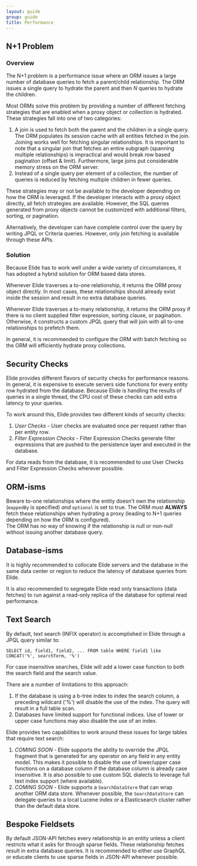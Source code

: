 ```yaml
---
layout: guide
group: guide
title: Performance 
---
```


## N+1 Problem

### Overview
The N+1 problem is a performance issue where an ORM issues a large number of database queries to fetch a parent/child relationship.
The ORM issues a single query to hydrate the parent and then _N_ queries to hydrate the children.

Most ORMs solve this problem by providing a number of different fetching strategies that are enabled when a proxy object or collection
is hydrated.  These strategies fall into one of two categories:

1. A join is used to fetch both the parent and the children in a single query.  The ORM populates its session cache with all entities
fetched in the join.  Joining works well for fetching singular relationships.  It is important to note that a singular join that fetches 
an entire subgraph (spanning multiple relationships) is impractical and would break row based pagination (offset & limit).  Furthermore,
large joins put considerable memory stress on the ORM server.
2. Instead of a single query per element of a collection, the number of queries is reduced by fetching multiple children in fewer
queries.

These strategies may or not be available to the developer depending on how the ORM is leveraged.  If the developer interacts with
a proxy object directly, all fetch strategies are available.  However, the SQL queries generated from proxy objects cannot be customized
with additional filters, sorting, or pagination.

Alternatively, the developer can have complete control over the query by writing JPQL or Criteria queries.  However, only join fetching
is available through these APIs.

### Solution
Because Elide has to work well under a wide variety of circumstances, it has adopted a hybrid solution for ORM based data stores.

Whenever Elide traverses a to-one relationship, it returns the ORM proxy object directly.  In most cases, these relationships should already exist inside the session and result in no extra database queries.

Whenever Elide traverses a to-many relationship, it returns the ORM proxy if there is no client supplied filter expression, sorting
clause, or pagination.  Otherwise, it constructs a custom JPQL query that will join with all to-one relationships to prefetch them.

In general, it is recommended to configure the ORM with batch fetching so the ORM will efficiently hydrate proxy collections.
 
## Security Checks

Elide provides different flavors of security checks for performance reasons.  In general, it is expensive to execute servers side functions for every entity row hydrated from the database.  Because Elide is handling the results of queries in a single thread, the CPU cost of these
checks can add extra latency to your queries.

To work around this, Elide provides two different kinds of security checks:

1. *User Checks* -  User checks are evaluated once per request rather than per entity row.
2. *Filter Expression Checks* - Filter Expression Checks generate filter expressions that are pushed to the persistence layer and executed in the database.

For data reads from the database, it is recommended to use User Checks and Filter Expression Checks wherever possible.

## ORM-isms 

Beware to-one relationships where the entity doesn't own the relationship (`mappedBy` is specified) _and_ `optional` is set to true.
The ORM must **ALWAYS** fetch these relationships when hydrating a proxy (leading to N+1 queries depending on how the ORM is configured).  
The ORM has no way of knowing if the relationship is null or non-null without issuing another database query.

## Database-isms 

It is highly recommended to collocate Elide servers and the database in the same data center or region to reduce the latency of 
database queries from Elide. 

It is also recommended to segregate Elide read only transactions (data fetches) to run against a read-only replica of the database for
optimal read performance. 

## Text Search

By default, text search (INFIX operator) is accomplished in Elide through a JPQL query similar to:
```
SELECT id, field1, field2, ... FROM table WHERE field1 like CONCAT('%', searchTerm, '%')
```

For case insensitive searches, Elide will add a lower case function to both the search field and the search value.

There are a number of limitations to this approach:
1. If the database is using a b-tree index to index the search column, a preceding wildcard ('%') will disable the use of the index.  The query will result in a full table scan.
2. Databases have limited support for functional indices.  Use of lower or upper case functions may also disable the use of an index.

Elide provides two capabilities to work around these issues for large tables that require text search:
1. *COMING SOON* - Elide supports the ability to override the JPQL fragment that is generated for any operator on any field in any entity model.  This makes it possible to disable the use of lower/upper case functions on a database column if the database column is already case insensitive.  It is also possible to use custom SQL dialects to leverage full text index support (where available).
2. *COMING SOON* - Elide supports a `SearchDataStore` that can wrap another ORM data store.  Whenever possible, the `SearchDataStore` can delegate queries to a local Lucene index or a Elasticsearch cluster rather than the default data store.  

## Bespoke Fieldsets

By default JSON-API fetches every relationship in an entity unless a client restricts what it asks for through sparse fields.  These relationship fetches result in extra database queries.  It is recommended to either use GraphQL or educate clients to use sparse fields in 
JSON-API whenever possible.
